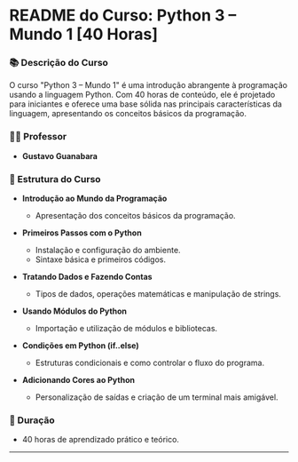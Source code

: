# README do Curso: Python 3 – Mundo 1 [40 Horas]

### 📚 Descrição do Curso
O curso "Python 3 – Mundo 1" é uma introdução abrangente à programação usando a linguagem Python. Com 40 horas de conteúdo, ele é projetado para iniciantes e oferece uma base sólida nas principais características da linguagem, apresentando os conceitos básicos da programação.

### 👨‍🏫 Professor
- **Gustavo Guanabara**

### 🎯 Estrutura do Curso

- **Introdução ao Mundo da Programação**
  - Apresentação dos conceitos básicos da programação.

- **Primeiros Passos com o Python**
  - Instalação e configuração do ambiente.
  - Sintaxe básica e primeiros códigos.

- **Tratando Dados e Fazendo Contas**
  - Tipos de dados, operações matemáticas e manipulação de strings.

- **Usando Módulos do Python**
  - Importação e utilização de módulos e bibliotecas.

- **Condições em Python (if..else)**
  - Estruturas condicionais e como controlar o fluxo do programa.

- **Adicionando Cores ao Python**
  - Personalização de saídas e criação de um terminal mais amigável.

### 📅 Duração
- 40 horas de aprendizado prático e teórico.

--- 
